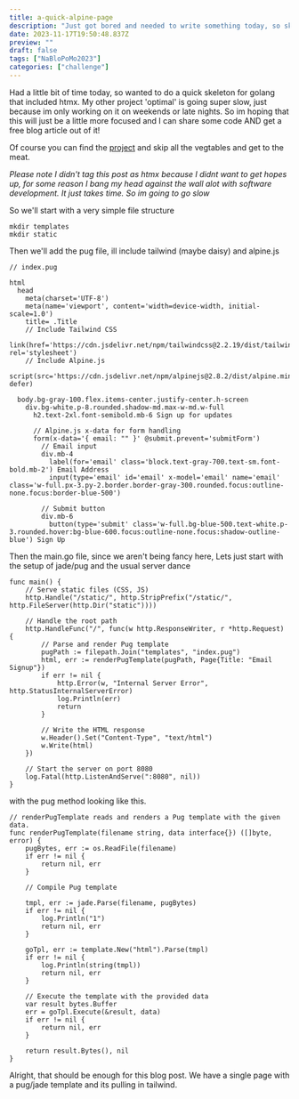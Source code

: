 ```yaml
---
title: a-quick-alpine-page
description: "Just got bored and needed to write something today, so skeleton app time"
date: 2023-11-17T19:50:48.837Z
preview: ""
draft: false
tags: ["NaBloPoMo2023"]
categories: ["challenge"]
---
```


Had a little bit of time today, so wanted to do a quick skeleton for golang that included htmx. My other project 'optimal' is going super slow, just because im only working on it on weekends or late nights. So im hoping that this will just be a little more focused and I can share some code AND get a free blog article out of it! 

Of course you can find the [project]() and skip all the vegtables and get to the meat.

*Please note I didn't tag this post as htmx because I didnt want to get hopes up, for some reason I bang my head against the wall alot with software development. It just takes time. So im going to go slow*

So we'll start with a very simple file structure

```
mkdir templates
mkdir static
```

Then we'll add the pug file, ill include tailwind (maybe daisy) and alpine.js

```
// index.pug

html
  head
    meta(charset='UTF-8')
    meta(name='viewport', content='width=device-width, initial-scale=1.0')
    title= .Title
    // Include Tailwind CSS
    link(href='https://cdn.jsdelivr.net/npm/tailwindcss@2.2.19/dist/tailwind.min.css', rel='stylesheet')
    // Include Alpine.js
    script(src='https://cdn.jsdelivr.net/npm/alpinejs@2.8.2/dist/alpine.min.js', defer)

  body.bg-gray-100.flex.items-center.justify-center.h-screen
    div.bg-white.p-8.rounded.shadow-md.max-w-md.w-full
      h2.text-2xl.font-semibold.mb-6 Sign up for updates

      // Alpine.js x-data for form handling
      form(x-data='{ email: "" }' @submit.prevent='submitForm')
        // Email input
        div.mb-4
          label(for='email' class='block.text-gray-700.text-sm.font-bold.mb-2') Email Address
          input(type='email' id='email' x-model='email' name='email' class='w-full.px-3.py-2.border.border-gray-300.rounded.focus:outline-none.focus:border-blue-500')
        
        // Submit button
        div.mb-6
          button(type='submit' class='w-full.bg-blue-500.text-white.p-3.rounded.hover:bg-blue-600.focus:outline-none.focus:shadow-outline-blue') Sign Up
```

Then the main.go file, since we aren't being fancy here, Lets just start with the setup of jade/pug and the usual server dance

```
func main() {
	// Serve static files (CSS, JS)
	http.Handle("/static/", http.StripPrefix("/static/", http.FileServer(http.Dir("static"))))

	// Handle the root path
	http.HandleFunc("/", func(w http.ResponseWriter, r *http.Request) {
		// Parse and render Pug template
		pugPath := filepath.Join("templates", "index.pug")
		html, err := renderPugTemplate(pugPath, Page{Title: "Email Signup"})
		if err != nil {
			http.Error(w, "Internal Server Error", http.StatusInternalServerError)
			log.Println(err)
			return
		}

		// Write the HTML response
		w.Header().Set("Content-Type", "text/html")
		w.Write(html)
	})

	// Start the server on port 8080
	log.Fatal(http.ListenAndServe(":8080", nil))
}
```

with the pug method looking like this.

```
// renderPugTemplate reads and renders a Pug template with the given data.
func renderPugTemplate(filename string, data interface{}) ([]byte, error) {
	pugBytes, err := os.ReadFile(filename)
	if err != nil {
		return nil, err
	}

	// Compile Pug template

	tmpl, err := jade.Parse(filename, pugBytes)
	if err != nil {
		log.Println("1")
		return nil, err
	}

	goTpl, err := template.New("html").Parse(tmpl)
	if err != nil {
		log.Println(string(tmpl))
		return nil, err
	}

	// Execute the template with the provided data
	var result bytes.Buffer
	err = goTpl.Execute(&result, data)
	if err != nil {
		return nil, err
	}

	return result.Bytes(), nil
}
```

Alright, that should be enough for this blog post. We have a single page with a pug/jade template and its pulling in tailwind.
